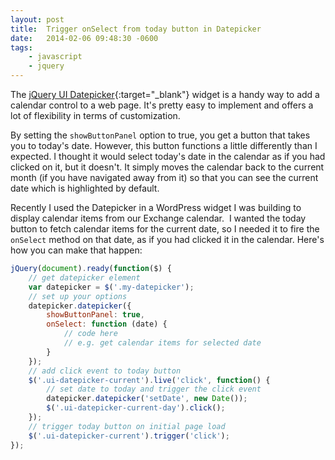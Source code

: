 ```yaml
---
layout: post
title:  Trigger onSelect from today button in Datepicker
date:   2014-02-06 09:48:30 -0600
tags:
    - javascript
    - jquery
---
```


The [jQuery UI Datepicker](http://jqueryui.com/datepicker){:target="_blank"} widget is a handy way to add a calendar control to a web page. It's pretty easy to implement and offers a lot of flexibility in terms of customization.

By setting the `showButtonPanel` option to true, you get a button that takes you to today's date. However, this button functions a little differently than I expected. I thought it would select today's date in the calendar as if you had clicked on it, but it doesn't. It simply moves the calendar back to the current month (if you have navigated away from it) so that you can see the current date which is highlighted by default.

Recently I used the Datepicker in a WordPress widget I was building to display calendar items from our Exchange calendar.  I wanted the today button to fetch calendar items for the current date, so I needed it to fire the `onSelect` method on that date, as if you had clicked it in the calendar. Here's how you can make that happen:

```javascript
jQuery(document).ready(function($) {
    // get datepicker element
    var datepicker = $('.my-datepicker');
    // set up your options
    datepicker.datepicker({
        showButtonPanel: true,
        onSelect: function (date) {
            // code here
            // e.g. get calendar items for selected date
        }
    });
    // add click event to today button
    $('.ui-datepicker-current').live('click', function() {
        // set date to today and trigger the click event
        datepicker.datepicker('setDate', new Date());
        $('.ui-datepicker-current-day').click();
    });
    // trigger today button on initial page load
    $('.ui-datepicker-current').trigger('click');
});
```
